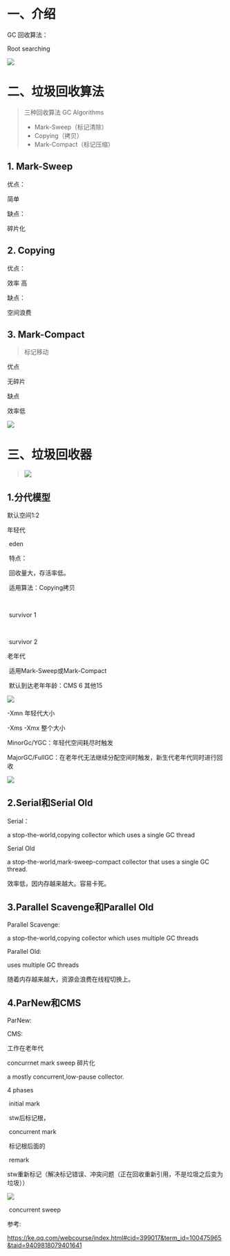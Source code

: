 

# 一、介绍

GC 回收算法：

Root searching

![](https://oss.fuzui.net/img/20200518203209.png)



# 二、垃圾回收算法

>三种回收算法 GC Algorithms
>
>* Mark-Sweep（标记清除）
>* Copying（拷贝）
>* Mark-Compact（标记压缩）



## 1. Mark-Sweep

优点：

简单

缺点：

碎片化



## 2. Copying

优点：

效率 高

缺点：

空间浪费

## 3. Mark-Compact

> 标记移动

优点

无碎片

缺点

效率低



![](https://oss.fuzui.net/img/20200518204016.png)

# 三、垃圾回收器

>

> ![](https://oss.fuzui.net/img/20200518204059.png)



### 

## 1.分代模型

默认空间1:2

年轻代

​	eden

​		特点：

​		回收量大，存活率低。

​		适用算法：Copying拷贝

​		

​	survivor 1

​		

​	survivor 2



老年代

​	适用Mark-Sweep或Mark-Compact

​	默认到达老年年龄：CMS 6 其他15



![](https://oss.fuzui.net/img/20200518205843.png)





-Xmn 年轻代大小

-Xms -Xmx 整个大小

MinorGc/YGC：年轻代空间耗尽时触发

MajorGC/FullGC：在老年代无法继续分配空间时触发，新生代老年代同时进行回收



![](https://oss.fuzui.net/img/20200518210813.png)





## 2.Serial和Serial Old

Serial：

a stop-the-world,copying collector which uses a single GC thread 

Serial Old 

a stop-the-world,mark-sweep-compact collector that uses a single GC thread.



效率低，因内存越来越大。容易卡死。



## 3.Parallel Scavenge和Parallel Old

Parallel Scavenge:

a stop-the-world,copying collector which uses multiple GC threads

Parallel Old:

uses multiple GC threads



随着内存越来越大，资源会浪费在线程切换上。

## 4.ParNew和CMS

ParNew:



CMS:

工作在老年代

concurrnet mark sweep 碎片化

a mostly concurrent,low-pause collector.

4 phases

​    initial mark 

​		stw后标记根，

​	concurrent mark

​		标记根后面的

​	remark

​		stw重新标记（解决标记错误、冲突问题（正在回收重新引用，不是垃圾之后变为垃圾））

![](https://oss.fuzui.net/img/20200518213319.png)

​	concurrent sweep





参考:

https://ke.qq.com/webcourse/index.html#cid=399017&term_id=100475965&taid=9409818079401641






